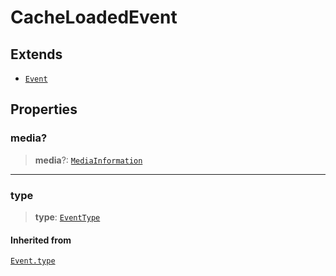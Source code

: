 # CacheLoadedEvent

## Extends

- [`Event`](reference/classes/Event.md)

## Properties

### media?

> **media**?: [`MediaInformation`](reference/interfaces/MediaInformation.md)

***

### type

> **type**: [`EventType`](reference/enumerations/EventType.md)

#### Inherited from

[`Event.type`](reference/classes/Event.md#type)
